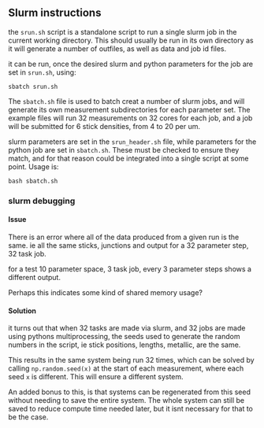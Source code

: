 ## Slurm instructions

the `srun.sh` script is a standalone script to run a single slurm job in the current working directory. This should usually be run in its own directory as it will generate a number of outfiles, as well as data and job id files.

it can be run, once the desired slurm and python parameters for the job are set in `srun.sh`, using:

    sbatch srun.sh

The `sbatch.sh` file is used to batch creat a number of slurm jobs, and will generate its own measurement subdirectories for each parameter set. The example files will run 32 measurements on 32 cores for each job, and a job will be submitted for 6 stick densities, from 4 to 20 per um.

slurm parameters are set in the `srun_header.sh` file, while parameters for the python job are set in `sbatch.sh`. These must be checked to ensure they match, and for that reason could be integrated into a single script at some point. Usage is:

    bash sbatch.sh


### slurm debugging
#### Issue

There is an error where all of the data produced from a given run is the same. ie all the same sticks, junctions and output for a 32 parameter step, 32 task job.

for a test 10 parameter space, 3 task job, every 3 parameter steps shows a different output.

Perhaps this indicates some kind of shared memory usage?
#### Solution

it turns out that when 32 tasks are made via slurm, and 32 jobs are made using pythons multiprocessing, the seeds used to generate the random numbers in the script, ie stick positions, lengths, metallic, are the same.

This results in the same system being run 32 times, which can be solved by calling `np.random.seed(x)` at the start of each measurement, where each seed `x` is different. This will ensure a different system.

An added bonus to this, is that systems can be regenerated from this seed without needing to save the entire system. The whole system can still be saved to reduce compute time needed later, but it isnt necessary for that to be the case.
